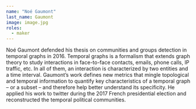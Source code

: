 ```yaml
---
name: "Noé Gaumont"
last_name: Gaumont
image: image.jpg
roles:
  - maker
---
```

Noé Gaumont defended his thesis on communities and groups detection in temporal graphs in 2016. Temporal graphs is a formalism that extends graph theory to study interactions in face-to-face contacts, emails, phone calls, IP traffic, etc. In all of them, an interaction is characterized by two entities and a time interval. Gaumont’s work defines new metrics that mingle topological and temporal information to quantify key characteristics of a temporal graph – or a subset – and therefore help better understand its specificity. He applied his work to twitter during the 2017 French presidential election and reconstructed the temporal political communities.